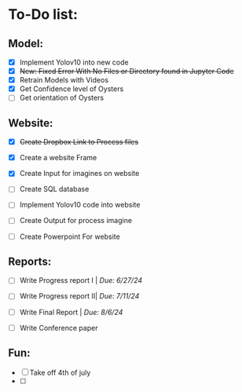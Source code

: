 # To-Do list:
## Model:
- [x] Implement Yolov10 into new code
- [X] ~~New: Fixed Error With No Files or Directory found in Jupyter Code~~
- [X] Retrain Models with Videos
- [X] Get Confidence level of Oysters
- [ ] Get orientation of Oysters

## Website:
- [x] ~~Create Dropbox Link to Process files~~
- [X] Create a website Frame
- [X] Create Input for imagines on website
- [ ] Create SQL database
- [ ] Implement Yolov10 code into website
- [ ] Create Output for process imagine
- [ ] Create Powerpoint For website


## Reports:
- [ ] Write Progress report I | *Due: 6/27/24*
- [ ] Write Progress report II| *Due: 7/11/24*
- [ ] Write Final Report | *Due: 8/6/24*
- [ ] Write Conference paper


## Fun:
- [ ] Take off 4th of july
- [ ] 
